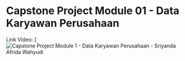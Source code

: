 # Capstone Project Module 01 - Data Karyawan Perusahaan

Link Video: [![Capstone Project Module 1 - Data Karyawan Perusahaan - Sriyanda Afrida Wahyudi](https://youtu.be/gslFkFzXCi8)
